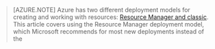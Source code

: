 > [AZURE.NOTE] Azure has two different deployment models for creating and working with resources:  [Resource Manager and classic](resource-manager-deployment-model).  This article covers using the Resource Manager deployment model, which Microsoft recommends for most new deployments instead of the